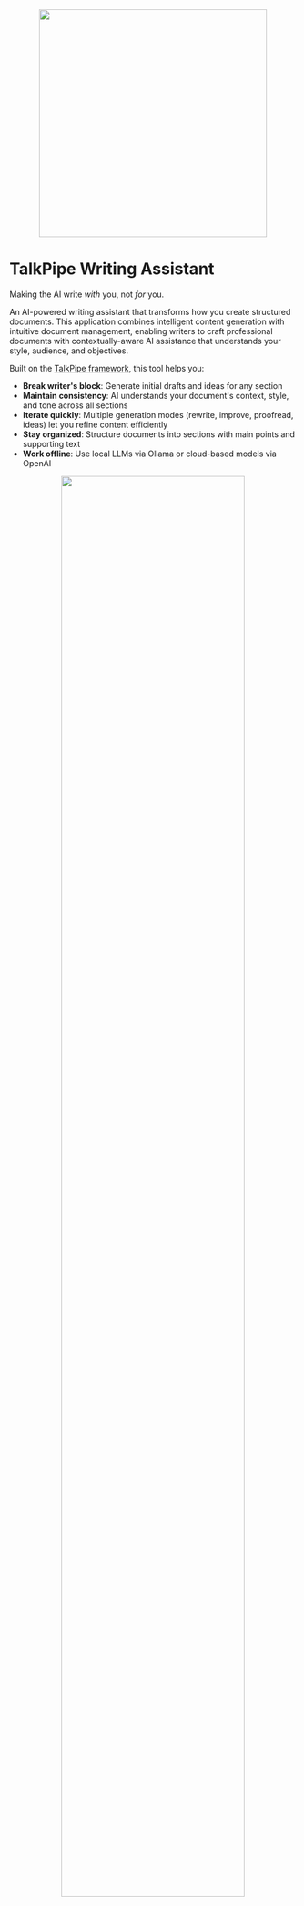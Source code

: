 <center><img src="docs/logo.png" width=400></center>

# TalkPipe Writing Assistant

Making the AI write _with_ you, not _for_ you.

An AI-powered writing assistant that transforms how you create structured documents. This application combines intelligent content generation with intuitive document management, enabling writers to craft professional documents with contextually-aware AI assistance that understands your style, audience, and objectives.

Built on the [TalkPipe framework](https://github.com/sandialabs/talkpipe), this tool helps you:

- **Break writer's block**: Generate initial drafts and ideas for any section
- **Maintain consistency**: AI understands your document's context, style, and tone across all sections
- **Iterate quickly**: Multiple generation modes (rewrite, improve, proofread, ideas) let you refine content efficiently
- **Stay organized**: Structure documents into sections with main points and supporting text
- **Work offline**: Use local LLMs via Ollama or cloud-based models via OpenAI

<center><img src="docs/screenshot.png" width=80%></center>

## Features

- **Multi-User Support**: JWT-based authentication with per-user document isolation
- **Structured Document Creation**: Organize your writing into sections with main points and user text
- **AI-Powered Generation**: Generate contextually-aware paragraph content using advanced language models
- **Multiple Generation Modes**:
  - **Rewrite**: Complete rewrite with new ideas and improved clarity
  - **Improve**: Polish existing text while maintaining structure
  - **Proofread**: Fix grammar and spelling errors only
  - **Ideas**: Get specific suggestions for enhancement
- **Real-time Editing**: Dynamic web interface for seamless writing and editing
- **Document Management**: Save, load, and manage multiple documents with automatic snapshots
- **User Preferences**: Per-user AI settings, writing style, and environment variables
- **Customizable Metadata**: Configure writing style, tone, audience, and generation parameters
- **Flexible AI Backend**: Support for OpenAI (GPT-4, GPT-5) and Ollama (llama3, mistral, etc.)
- **Database Storage**: SQLite database with configurable location for easy backup and deployment
- **Async Processing**: Efficient queuing system for AI generation requests

## Installation

### Prerequisites

- Python 3.11 or higher
- An AI backend: either OpenAI API access or Ollama installed locally

### Using pip

```bash
pip install talkpipe-writing-assistant
```

### From source

```bash
git clone https://github.com/sandialabs/talkpipe-writing-assistant.git
cd talkpipe-writing-assistant
pip install -e .
```

### Development Installation

```bash
git clone https://github.com/sandialabs/talkpipe-writing-assistant.git
cd talkpipe-writing-assistant
pip install -e .[dev]
```

### Using Docker

```bash
# Production deployment
docker-compose up talkpipe-writing-assistant

# Development with live reload
docker-compose --profile dev up talkpipe-writing-assistant-dev
```

## Configuration

### Configuring OpenAI

To use OpenAI models (GPT-4, GPT-5, etc.):

#### Option 1: Server-Level Configuration (Recommended for single-user)

1. Obtain an API key from [OpenAI Platform](https://platform.openai.com/api-keys)
2. Set your API key as an environment variable:
```bash
export OPENAI_API_KEY="sk-your-api-key-here"
```

3. Configure in the application:
   - In the web interface, click **Settings** → **AI Settings** tab
   - Set the **AI Source** to `openai`
   - Set the **Model** to your desired model (e.g., `gpt-4`, `gpt-4-turbo`, `gpt-5`)

#### Option 2: Browser-Based Configuration (Multi-user or temporary credentials)

1. Obtain an API key from [OpenAI Platform](https://platform.openai.com/api-keys)
2. In the web interface:
   - Click **Settings** → **AI Settings** tab
   - Under **Environment Variables**, click **+ Add Environment Variable**
   - Set `OPENAI_API_KEY` as the variable name
   - Paste your API key as the value
   - Click **Save AI Settings**

3. Configure AI settings:
   - Set the **AI Source** to `openai`
   - Set the **Model** to your desired model

**Environment Variables in Browser:**
- Stored securely in your browser's localStorage (never in document files)
- Apply to all documents automatically
- Can be disabled server-side with `--disable-custom-env-vars` flag for security

**Security Note:**
- For shared/multi-user deployments, use server-level configuration only
- Disable browser-based env vars with: `writing-assistant --disable-custom-env-vars`
- This prevents users from injecting arbitrary credentials

**Cost Considerations:**
- OpenAI charges per token (input + output)
- Check current pricing at [OpenAI Pricing](https://openai.com/api/pricing/)
- Typical paragraph generation uses 200-1000 tokens

### Configuring Ollama

To use local LLMs via Ollama (free, runs on your computer):

1. Install Ollama from [ollama.com](https://ollama.com)
2. Pull a model (first time only):
   ```bash
   ollama pull llama3.1:8b
   ```
3. Start Ollama (if not already running):
   ```bash
   ollama serve
   ```
4. **Configure in the application**:
   - In the web interface, click **Settings** → **AI Settings** tab
   - Set the **AI Source** to `ollama`
   - Set the **Model** to your chosen model (e.g., `llama3.1:8b`, `mistral:7b`)

**No API keys required** - Ollama runs entirely on your local machine!

### TalkPipe Configuration

The application uses [TalkPipe](https://github.com/sandialabs/talkpipe) for AI integration. TalkPipe automatically detects your configuration from environment variables:

## Usage

### Starting the Server

```bash
# Default: http://localhost:8001
writing-assistant

# Custom port
WRITING_ASSISTANT_PORT=8080 writing-assistant

# Enable auto-reload for development
WRITING_ASSISTANT_RELOAD=true writing-assistant

# Custom database location
writing-assistant --db-path /path/to/database.db

# Or use environment variable
WRITING_ASSISTANT_DB_PATH=/path/to/database.db writing-assistant

# Initialize database without starting server
writing-assistant --init-db
```

When the server starts, it will display:
- The URL to access the application
- Registration and login URLs
- API documentation URL
- Database location

**Authentication:** The application uses JWT-based multi-user authentication with FastAPI Users. Each user has their own account with secure password storage. New users can register through the web interface at `/register`, and existing users log in at `/login`.

### Environment Variables

Configure the application with these environment variables:

| Variable | Description | Default |
|----------|-------------|---------|
| `WRITING_ASSISTANT_HOST` | Server host address | `localhost` |
| `WRITING_ASSISTANT_PORT` | Server port number | `8001` |
| `WRITING_ASSISTANT_RELOAD` | Enable auto-reload (development) | `false` |
| `WRITING_ASSISTANT_DB_PATH` | Database file location | `~/.writing_assistant/writing_assistant.db` |
| `WRITING_ASSISTANT_SECRET` | JWT secret key for authentication | Auto-generated (change in production) |
| `OPENAI_API_KEY` | OpenAI API key for OpenAI models | (none) |
| `OLLAMA_BASE_URL` | Ollama server URL for local models | `http://localhost:11434` |

### Command-Line Options

```bash
writing-assistant [OPTIONS]

Options:
  --host HOST                    Host to bind to (default: localhost)
  --port PORT                    Port to bind to (default: 8001)
  --reload                       Enable auto-reload for development
  --db-path PATH                 Path to database file (overrides WRITING_ASSISTANT_DB_PATH)
  --init-db                      Initialize database and exit (useful for setup)
  --disable-custom-env-vars      Disable custom environment variables from UI (security feature)
```

**Database Options:**
- `--db-path PATH`: Specify custom database location
  - Useful for testing, backups, or deployment scenarios
  - Takes precedence over `WRITING_ASSISTANT_DB_PATH` environment variable
  - Example: `writing-assistant --db-path /var/lib/writing-assistant/db.sqlite`
- `--init-db`: Initialize the database schema without starting the server
  - Useful for container initialization or database setup scripts
  - Exits after database creation

**Security Options:**
- `--disable-custom-env-vars`: Prevents users from configuring environment variables through the browser interface
  - Use this for shared deployments or when you want centralized credential management
  - Environment variables must be set at the server level (via shell environment)
  - The Environment Variables section will be hidden in the UI

### Using the Web Interface

1. **Start the server**:
   ```bash
   writing-assistant
   ```
   The server will display:
   ```
   🔐 Writing Assistant Server - Multi-User Edition
   📝 Access your writing assistant at: http://localhost:8001/
   🔑 Register a new account at: http://localhost:8001/auth/register
   🔐 Login at: http://localhost:8001/auth/jwt/login
   📚 API documentation: http://localhost:8001/docs
   💾 Database: /home/user/.writing_assistant/writing_assistant.db
   ```

2. **Create an account** (first time):
   - Navigate to the registration page
   - Enter your email and password
   - Submit to create your account

3. **Log in** (returning users):
   - Navigate to the login page
   - Enter your email and password
   - You'll receive a JWT token for authentication

4. **Configure document metadata**:
   - AI Source: `openai` or `ollama`
   - Model: e.g., `gpt-4-turbo` or `llama3.1:8b`
   - Writing style: formal, casual, technical, etc.
   - Target audience: general public, experts, students, etc.
   - Tone: neutral, persuasive, informative, etc.
   - Word limit: approximate words per paragraph

5. **Create your document**:
   - Set the document title
   - Add sections with "Add Section"
   - For each section:
     - Enter the main point
     - Add your draft text (optional)
     - Click "Generate" to create AI-generated content
     - Use different generation modes as needed

6. **Generation modes**:
   - **Rewrite**: Complete rewrite with new ideas
   - **Improve**: Polish existing text
   - **Proofread**: Fix errors only
   - **Ideas**: Get suggestions for improvement

7. **Save your work**:
   - Click "Save Document" to persist to database
   - Load previous documents from the dropdown
   - Create snapshots to save versions
   - Revert to previous snapshots as needed

### Document Storage

Documents are stored in an SQLite database with multi-user isolation:

**Default Location:** `~/.writing_assistant/writing_assistant.db`

**Custom Location:** Use `--db-path` or `WRITING_ASSISTANT_DB_PATH` to specify an alternative location

**Database Schema:**
- **Users table**: Email, hashed passwords, and user preferences
- **Documents table**: User-scoped documents with metadata and content
- **Snapshots table**: Version history for each document (up to 10 per document)

**Features:**
- Per-user document isolation (users only see their own documents)
- Automatic snapshot management (keeps 10 most recent versions)
- User-specific preferences (AI settings, writing style, etc.)
- Cascade deletion (removing a user deletes all their documents)

**Backup:** Simply copy the database file to create a backup. The database can be moved to a different location using the `--db-path` option.

## Architecture

### Package Structure

```
src/writing_assistant/
├── __init__.py          # Package initialization and version
├── core/                # Core business logic
│   ├── __init__.py
│   ├── callbacks.py     # AI text generation functionality
│   ├── definitions.py   # Data models (Metadata)
│   └── segments.py      # TalkPipe segment registration
└── app/                 # Web application
    ├── __init__.py
    ├── main.py          # FastAPI application and API endpoints
    ├── server.py        # Application entry point
    ├── static/          # CSS and JavaScript assets
    └── templates/       # Jinja2 HTML templates
```

### Core Components

- **Metadata**: Configuration for writing style, audience, tone, and AI settings
- **Section**: Individual document sections with async text generation and queuing
- **Document**: Complete document with sections, metadata, and snapshot management
- **Callbacks**: AI text generation using TalkPipe with context-aware prompting

### AI Integration

The application uses TalkPipe to abstract AI provider details:
- Supports multiple LLM sources (OpenAI, Ollama, etc.)
- Context-aware prompting includes previous/next paragraphs for coherence
- Thread-safe generation with request queuing
- Multiple generation modes with specialized system prompts

## Development

### Running Tests

```bash
# Run all tests
pytest

# Run with coverage
pytest --cov=src --cov-report=html

# Run specific test file
pytest tests/test_api.py -v
```

## Contributing

Contributions are welcome! Please follow these steps:

1. Fork the repository at [github.com/sandialabs/talkpipe-writing-assistant](https://github.com/sandialabs/talkpipe-writing-assistant)
2. Create a feature branch (`git checkout -b feature/amazing-feature`)
3. Make your changes
4. Add tests for new functionality
5. Run the test suite: `pytest`
6. Run code quality checks: `black src/ tests/ && flake8 src/ tests/`
7. Commit your changes (`git commit -m 'Add amazing feature'`)
8. Push to the branch (`git push origin feature/amazing-feature`)
9. Open a Pull Request

## Troubleshooting

### OpenAI Issues

**"Authentication error"**
- Verify your API key is set: `echo $OPENAI_API_KEY`
- Check the key is valid at [OpenAI Platform](https://platform.openai.com/api-keys)

**"Rate limit exceeded"**
- You've exceeded your OpenAI usage quota
- Check your usage at [OpenAI Usage](https://platform.openai.com/usage)

### Ollama Issues

**"Connection refused"**
- Check Ollama is running: `ollama list`
- Start Ollama if needed: `ollama serve`

**"Model not found"**
- Pull the model: `ollama pull llama3.1:8b`
- Verify available models: `ollama list`

**"Out of memory"**
- Use a smaller model (e.g., `mistral:7b` instead of `llama3.1:70b`)
- Close other applications to free RAM

### Application Issues

**"Port already in use"**
- Change the port: `WRITING_ASSISTANT_PORT=8080 writing-assistant`
- Or kill the process using the port

**"Cannot save document"** or **"Database error"**
- Check write permissions to the database directory (default: `~/.writing_assistant/`)
- Ensure the directory exists: `mkdir -p ~/.writing_assistant`
- Try a different database location: `writing-assistant --db-path /tmp/test.db`
- Initialize the database manually: `writing-assistant --init-db`

**"Authentication failed"** or **"Invalid credentials"**
- Double-check your email and password
- Register a new account if you haven't already
- The database may have been reset - check the database location

**"Cannot connect to database"**
- Verify the database file exists and is not corrupted
- Check file permissions on the database file
- Try initializing a new database: `writing-assistant --db-path /tmp/new.db --init-db`

## Project Links

- **Homepage**: [github.com/sandialabs/talkpipe-writing-assistant](https://github.com/sandialabs/talkpipe-writing-assistant)
- **Repository**: [github.com/sandialabs/talkpipe-writing-assistant](https://github.com/sandialabs/talkpipe-writing-assistant)
- **Documentation**: [github.com/sandialabs/talkpipe-writing-assistant#readme](https://github.com/sandialabs/talkpipe-writing-assistant#readme)
- **Bug Tracker**: [github.com/sandialabs/talkpipe-writing-assistant/issues](https://github.com/sandialabs/talkpipe-writing-assistant/issues)

## License

This project is licensed under the Apache License 2.0. See the [LICENSE](https://github.com/sandialabs/talkpipe-writing-assistant/blob/master/LICENSE) file for details.

## Security

For security issues, please see our [Security Policy](https://github.com/sandialabs/talkpipe-writing-assistant/blob/master/.github/SECURITY.md).

## Acknowledgments

Built with [TalkPipe](https://github.com/sandialabs/talkpipe), a flexible framework for AI pipeline construction developed at Sandia National Laboratories.
